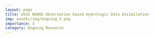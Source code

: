 ```yaml
---
layout: page
title: USGS NGWOS Observation based Hydrologic Data Assimilation
img: assets/img/ongoing_3.png
importance: 3
category: Ongoing Research
---
```

